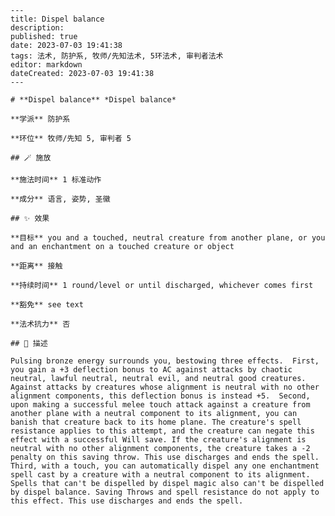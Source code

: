 
    ---
    title: Dispel balance
    description: 
    published: true
    date: 2023-07-03 19:41:38
    tags: 法术, 防护系, 牧师/先知法术, 5环法术, 审判者法术
    editor: markdown
    dateCreated: 2023-07-03 19:41:38
    ---

    # **Dispel balance** *Dispel balance*

    **学派** 防护系 

    **环位** 牧师/先知 5, 审判者 5

    ## 🪄 施放

    **施法时间** 1 标准动作

    **成分** 语言, 姿势, 圣徽

    ## ✨ 效果 

    **目标** you and a touched, neutral creature from another plane, or you and an enchantment on a touched creature or object 

    **距离** 接触  

    **持续时间** 1 round/level or until discharged, whichever comes first 

    **豁免** see text

    **法术抗力** 否

    ## 📖 描述

    Pulsing bronze energy surrounds you, bestowing three effects.  First, you gain a +3 deflection bonus to AC against attacks by chaotic neutral, lawful neutral, neutral evil, and neutral good creatures. Against attacks by creatures whose alignment is neutral with no other alignment components, this deflection bonus is instead +5.  Second, upon making a successful melee touch attack against a creature from another plane with a neutral component to its alignment, you can banish that creature back to its home plane. The creature's spell resistance applies to this attempt, and the creature can negate this effect with a successful Will save. If the creature's alignment is neutral with no other alignment components, the creature takes a -2 penalty on this saving throw. This use discharges and ends the spell.  Third, with a touch, you can automatically dispel any one enchantment spell cast by a creature with a neutral component to its alignment. Spells that can't be dispelled by dispel magic also can't be dispelled by dispel balance. Saving Throws and spell resistance do not apply to this effect. This use discharges and ends the spell.
    
